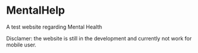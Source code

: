 # MentalHelp
A test website regarding Mental Health



Disclamer: the website is still in the development and currently not work for mobile user.
